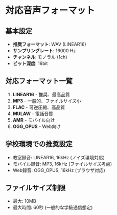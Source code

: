 # 対応音声フォーマット

## 基本設定
- **推奨フォーマット**: WAV (LINEAR16)
- **サンプリングレート**: 16000 Hz
- **チャンネル**: モノラル (1ch)
- **ビット深度**: 16bit

## 対応フォーマット一覧
1. **LINEAR16** - 推奨、最高品質
2. **MP3** - 一般的、ファイルサイズ小
3. **FLAC** - 可逆圧縮、高品質
4. **MULAW** - 電話音質
5. **AMR** - モバイル向け
6. **OGG_OPUS** - Web向け

## 学校環境での推奨設定
- 教室録音: LINEAR16, 16kHz (ノイズ環境対応)
- モバイル録音: MP3, 16kHz (ファイルサイズ考慮)
- Web録音: OGG_OPUS, 16kHz (ブラウザ対応)

## ファイルサイズ制限
- 最大: 10MB
- 最大時間: 60秒 (一般的な学級通信想定)

